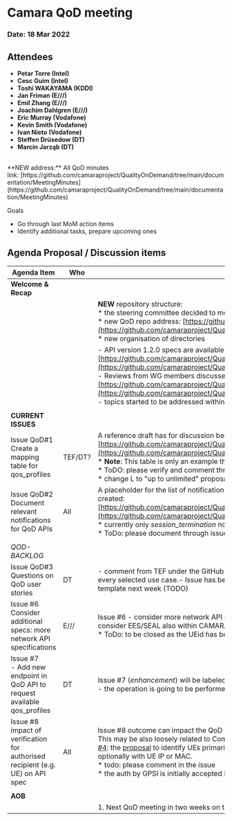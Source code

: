 # Camara QoD meeting

### Date: 18 Mar 2022

## Attendees

* **Petar Torre (Intel)**
* **Cesc Guim (Intel)**
* **Toshi WAKAYAMA (KDDI)**
* **Jan Friman (E///)**
* **Emil Zhang (E///)**
* **Joachim Dahlgren (E///)**
* **Eric Murray (Vodafone)**
* **Kevin Smith (Vodafone)**
* **Ivan Nieto (Vodafone)**
* **Steffen Drüsedow (DT)**
* **Marcin Jarząb (DT)**

<br>
**NEW address:** All QoD minutes link: [https://github.com/camaraproject/QualityOnDemand/tree/main/documentation/MeetingMinutes](https://github.com/camaraproject/QualityOnDemand/tree/main/documentation/MeetingMinutes)

Goals

* Go through last MoM action items
* Identify additional tasks, prepare upcoming ones

## Agenda Proposal / Discussion items

| Agenda Item | Who |  |
| ----------- | --- | --- |
| **Welcome & Recap** |  |  |
|  |  | <span class="s1">**NEW** repository structure:</span><br><span class="s1">\* the steering committee decided to move the working groups and QOD API subproject to separate repositories</span><br><span class="s1">\* new QoD repo address:<span class="Apple-converted-space">&nbsp;</span>[https://github.com/camaraproject/QualityOnDemand](https://github.com/camaraproject/QualityOnDemand)</span><br><span class="s1">\* new organisation of directories</span> |
|  |  | \- API version 1\.2\.0 specs are available at: [https://github.com/camaraproject/QualityOnDemand/tree/main/code/API\_definitions](https://github.com/camaraproject/QualityOnDemand/tree/main/code/API_definitions)<br>\- Reviews from WG members discussed and worked on using open issues:<br>[https://github.com/camaraproject/QualityOnDemand/issues](https://github.com/camaraproject/QualityOnDemand/issues) <br>\- topics started to be addressed within relevant GitHub issues \- thank you\! |
|  |  |  |
| **CURRENT ISSUES** |  |  |
| Issue QoD#1<br>Create a mapping table for qos\_profiles | TEF/DT? | A reference draft has for discussion been published to:<br>[https://github.com/camaraproject/QualityOnDemand/blob/main/code/API\_definitions/QoSProfile\_Mapping\_Table.md](https://github.com/camaraproject/QualityOnDemand/blob/main/code/API_definitions/QoSProfile_Mapping_Table.md)<br>\* <span class="s1">**Note**: This table is only an example that can be used within Camara for validating the QoD APIs</span><br>\* ToDO: please verify and comment through the GITHUB ISSUE your position on such mapping<br>\* change L to "up to unlimited" proposal as in Vodafone e.g. |
| Issue QoD#2<br>Document relevant notifications for QoD APIs | All | A placeholder for the list of notifications (e.g. *session\_termination* notification) relevant for the QoD API family has been created:<br>[https://github.com/camaraproject/QualityOnDemand/blob/main/code/API\_definitions/Notifications.md](https://github.com/camaraproject/QualityOnDemand/blob/main/code/API_definitions/Notifications.md)<br>\* currently only *session\_termination* notification is present<br>\* ToDo: please document through issue if other notification may be relevant for the Service API |
|  |  |  |
| *QOD-BACKLOG* |  |  |
| Issue QoD#3 Questions on QoD user stories | DT | \- comment from TEF under the GitHub issue: We should follow user story template discussed in Commonalities WG for every selected use case\.\- Issue has been closed \- to be re\-opened upon completion of Commonalities User Stories template next week \(TODO\) |
| Issue #6<br>Consider additional specs: more network API specifications | E/// | Issue #6 - consider more network API specifications which have QoS support beyond the well-known NEF APIs<br>consider EES/SEAL also within CAMARA scope, but maybe as medium-term objective in the backlog.<br>\* ToDo: to be closed as the UEid has been proposed. |
| Issue #7<br>\- Add new endpoint in QoD API to request available qos\_profiles | DT | Issue #7 (*enhancement*) will be labeled as QoD-backlog due to other on-going priorities<br>\- the operation is going to be performed through discovery |
| Issue #8<br>impact of verification for authorised recipient (e.g. UE) on API spec | All | Issue #8 outcome can impact the QoD API (e.g. GPSI id vs IP identification).<br>This may be also loosely related to Commonalities Authentication & Authorization standards and [Commonalities issue #4](https://github.com/camaraproject/WorkingGroups/issues/4): the [proposal](https://github.com/camaraproject/WorkingGroups/blob/main/Commonalities/documentation/Deliverables/UE%20identifiers.pptx)<span class="s1">&nbsp;to identify UEs primarily with GPSI (in any existing format either MSISDN or ext identifier) and optionally with UE IP or MAC.</span><br><span class="s1">\* todo: please comment in the issue</span><br><span class="s1">\* the auth by GPSI is initially accepted by the workgroup - still, the impact on API def is to be analyzed</span> |
|  |  |  |
| **AOB** |  |  |
|  |  | 1\. Next QoD meeting in two weeks on the 1st of April\. |